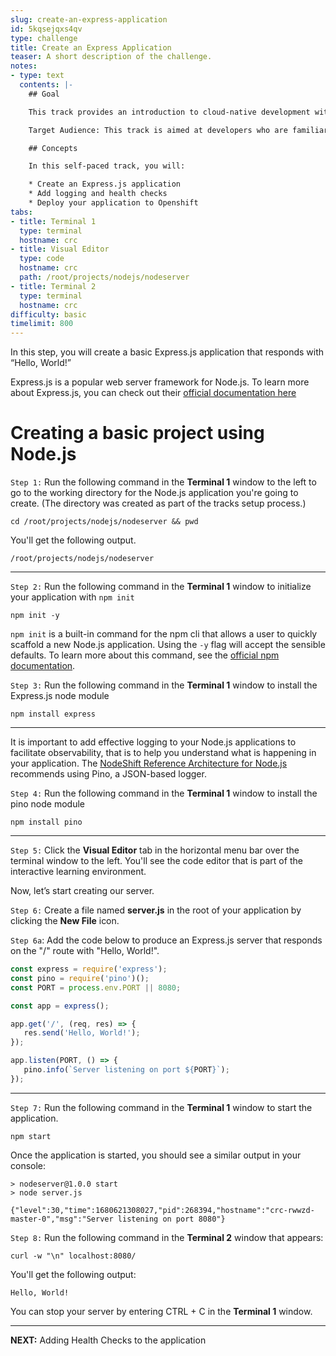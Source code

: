 ```yaml
---
slug: create-an-express-application
id: 5kqsejqxs4qv
type: challenge
title: Create an Express Application
teaser: A short description of the challenge.
notes:
- type: text
  contents: |-
    ## Goal

    This track provides an introduction to cloud-native development with Node.js by walking you through how to extend an Express.js-based application to leverage cloud capabilities.

    Target Audience: This track is aimed at developers who are familiar with Node.js but want to gain a base understanding of some of the key concepts of cloud-native development with Node.js.

    ## Concepts

    In this self-paced track, you will:

    * Create an Express.js application
    * Add logging and health checks
    * Deploy your application to Openshift
tabs:
- title: Terminal 1
  type: terminal
  hostname: crc
- title: Visual Editor
  type: code
  hostname: crc
  path: /root/projects/nodejs/nodeserver
- title: Terminal 2
  type: terminal
  hostname: crc
difficulty: basic
timelimit: 800
---
```

In this step, you will create a basic Express.js application that responds with “Hello, World!”

Express.js is a popular web server framework for Node.js.  To learn more about Express.js, you can check out their [official documentation here](https://expressjs.com/)

# Creating a basic project using Node.js

`Step 1:` Run the following command in the **Terminal 1** window to the left to go to the working directory for the Node.js application you're going to create. (The directory was created as part of the tracks setup process.)

```
cd /root/projects/nodejs/nodeserver && pwd
```

You'll get the following output.

```
/root/projects/nodejs/nodeserver
```

----


`Step 2:` Run the following command in the **Terminal 1** window to initialize your application with `npm init`

```
npm init -y
```

`npm init` is a built-in command for the npm cli that allows a user to quickly scaffold a new Node.js application. Using the `-y` flag will accept the sensible defaults. To learn more about this command, see the [official npm documentation](https://docs.npmjs.com/cli/v8/commands/npm-init).

`Step 3:` Run the following command in the **Terminal 1** window to install the Express.js node module

```
npm install express
```


----

It is important to add effective logging to your Node.js applications to facilitate observability, that is to help you understand what is happening in your application. The [NodeShift Reference Architecture for Node.js](https://github.com/nodeshift/nodejs-reference-architecture/blob/main/docs/operations/logging.md) recommends using Pino, a JSON-based logger.

`Step 4:` Run the following command in the **Terminal 1** window to install the pino node module

   ```
   npm install pino
   ```

----

`Step 5:`  Click the **Visual Editor** tab in the horizontal menu bar over the terminal window to the left. You'll see the code editor that is part of the interactive learning environment.

Now, let’s start creating our server.

`Step 6:` Create a file named **server.js** in the root of your application by clicking the **New File** icon.

`Step 6a`: Add the code below to produce an Express.js server that responds on the "/" route with "Hello, World!".

   ```js
   const express = require('express');
   const pino = require('pino')();
   const PORT = process.env.PORT || 8080;

   const app = express();

   app.get('/', (req, res) => {
      res.send('Hello, World!');
   });

   app.listen(PORT, () => {
      pino.info(`Server listening on port ${PORT}`);
   });
   ```

----


`Step 7:` Run the following command in the **Terminal 1** window to start the application.

```
npm start
```

Once the application is started, you should see a similar output in your console:

```
> nodeserver@1.0.0 start
> node server.js

{"level":30,"time":1680621308027,"pid":268394,"hostname":"crc-rwwzd-master-0","msg":"Server listening on port 8080"}
```


`Step 8:` Run the following command in the **Terminal 2** window that appears:

```
curl -w "\n" localhost:8080/
```

You'll get the following output:

```
Hello, World!
```

You can stop your server by entering CTRL + C in the **Terminal 1** window.

----

**NEXT:** Adding Health Checks to the application

